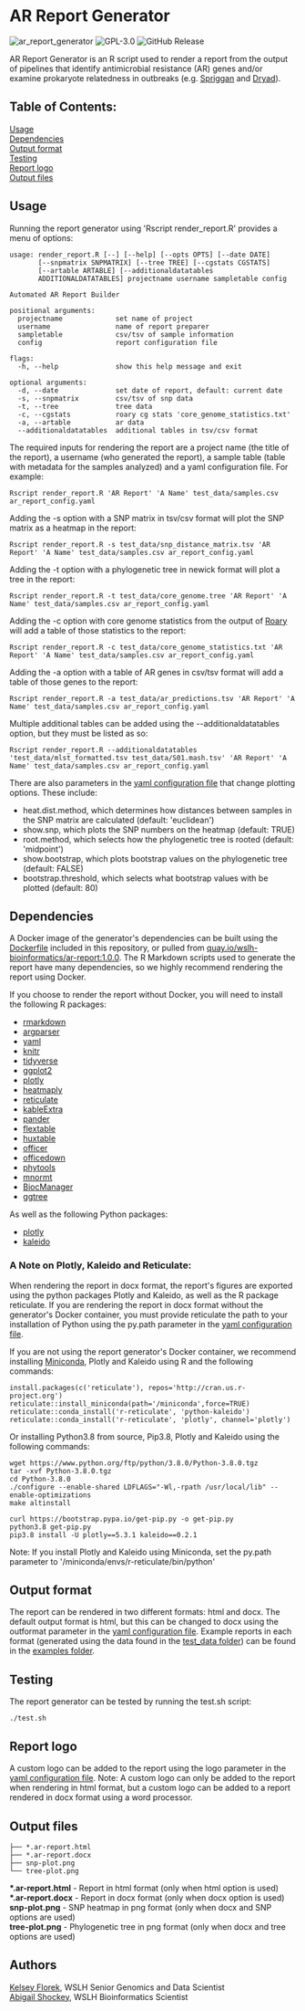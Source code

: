 # AR Report Generator
![ar_report_generator](https://github.com/wslh-bio/ar_report_generator/actions/workflows/ar_build.yml/badge.svg)
![GPL-3.0](https://img.shields.io/github/license/wslh-bio/ar_report_generator)
![GitHub Release](https://img.shields.io/github/release/wslh-bio/ar_report_generator)

AR Report Generator is an R script used to render a report from the output of pipelines that identify antimicrobial resistance (AR) genes and/or examine prokaryote relatedness in outbreaks (e.g. [Spriggan](https://github.com/wslh-bio/spriggan) and [Dryad](https://github.com/wslh-bio/dryad)).  

## Table of Contents:
[Usage](#usage)  
[Dependencies](#dependencies)  
[Output format](#output-format)    
[Testing](#testing)  
[Report logo](#report-logo)  
[Output files](#output-files)  

## Usage

Running the report generator using 'Rscript render_report.R' provides a menu of options:

```
usage: render_report.R [--] [--help] [--opts OPTS] [--date DATE]
       [--snpmatrix SNPMATRIX] [--tree TREE] [--cgstats CGSTATS]
       [--artable ARTABLE] [--additionaldatatables
       ADDITIONALDATATABLES] projectname username sampletable config

Automated AR Report Builder

positional arguments:
  projectname             set name of project
  username                name of report preparer
  sampletable             csv/tsv of sample information
  config                  report configuration file

flags:
  -h, --help              show this help message and exit

optional arguments:
  -d, --date              set date of report, default: current date
  -s, --snpmatrix         csv/tsv of snp data
  -t, --tree              tree data
  -c, --cgstats           roary cg stats 'core_genome_statistics.txt'
  -a, --artable           ar data
  --additionaldatatables  additional tables in tsv/csv format
  ```

The required inputs for rendering the report are a project name (the title of the report), a username (who generated the report), a sample table (table with metadata for the samples analyzed) and a yaml configuration file. For example:  
```
Rscript render_report.R 'AR Report' 'A Name' test_data/samples.csv ar_report_config.yaml
```

Adding the -s option with a SNP matrix in tsv/csv format will plot the SNP matrix as a heatmap in the report:
```
Rscript render_report.R -s test_data/snp_distance_matrix.tsv 'AR Report' 'A Name' test_data/samples.csv ar_report_config.yaml
```

Adding the -t option with a phylogenetic tree in newick format will plot a tree in the report:
```
Rscript render_report.R -t test_data/core_genome.tree 'AR Report' 'A Name' test_data/samples.csv ar_report_config.yaml
```

Adding the -c option with core genome statistics from the output of [Roary](https://sanger-pathogens.github.io/Roary/) will add a table of those statistics to the report:
```
Rscript render_report.R -c test_data/core_genome_statistics.txt 'AR Report' 'A Name' test_data/samples.csv ar_report_config.yaml
```

Adding the -a option with a table of AR genes in csv/tsv format will add a table of those genes to the report:
```
Rscript render_report.R -a test_data/ar_predictions.tsv 'AR Report' 'A Name' test_data/samples.csv ar_report_config.yaml
```  
Multiple additional tables can be added using the --additionaldatatables option, but they must be listed as so:  
```
Rscript render_report.R --additionaldatatables 'test_data/mlst_formatted.tsv test_data/S01.mash.tsv' 'AR Report' 'A Name' test_data/samples.csv ar_report_config.yaml
```  

There are also parameters in the [yaml configuration file](https://github.com/wslh-bio/ar_report_generator/blob/main/ar_report_config.yaml) that change plotting options. These include:  

* heat.dist.method, which determines how distances between samples in the SNP matrix are calculated (default: 'euclidean')  
* show.snp, which plots the SNP numbers on the heatmap (default: TRUE)  
* root.method, which selects how the phylogenetic tree is rooted (default: 'midpoint')
* show.bootstrap, which plots bootstrap values on the phylogenetic tree (default: FALSE)
* bootstrap.threshold, which selects what bootstrap values with be plotted (default: 80)

## Dependencies  
A Docker image of the generator's dependencies can be built using the [Dockerfile](https://github.com/wslh-bio/ar_report_generator/blob/main/Dockerfile) included in this repository, or pulled from [quay.io/wslh-bioinformatics/ar-report:1.0.0](https://quay.io/repository/wslh-bioinformatics/ar-report). The R Markdown scripts used to generate the report have many dependencies, so we highly recommend rendering the report using Docker.

If you choose to render the report without Docker, you will need to install the following R packages:  
* [rmarkdown](https://cran.r-project.org/web/packages/rmarkdown/index.html)  
* [argparser](https://cran.r-project.org/web/packages/argparse/index.html)  
* [yaml](https://cran.r-project.org/web/packages/yaml/index.html)  
* [knitr](https://cran.r-project.org/web/packages/knitr/index.html)  
* [tidyverse](https://cran.r-project.org/web/packages/tidyverse/index.html)  
* [ggplot2](https://cran.r-project.org/web/packages/ggplot2/index.html)  
* [plotly](https://cran.r-project.org/web/packages/plotly/index.html)  
* [heatmaply](https://cran.r-project.org/web/packages/heatmaply/index.html)  
* [reticulate](https://cran.r-project.org/web/packages/reticulate/index.html)  
* [kableExtra](https://cran.r-project.org/web/packages/kableExtra/index.html)  
* [pander](https://cran.r-project.org/web/packages/pander/index.html)  
* [flextable](https://cran.r-project.org/web/packages/flextable/index.html)  
* [huxtable](https://cran.r-project.org/web/packages/huxtable/index.html)  
* [officer](https://cran.r-project.org/web/packages/officer/index.html)  
* [officedown](https://cran.r-project.org/web/packages/officedown/index.html)  
* [phytools](https://cran.r-project.org/web/packages/phytools/index.html)  
* [mnormt](https://cran.r-project.org/web/packages/mnormt/index.html)  
* [BiocManager](https://cran.r-project.org/web/packages/BiocManager/index.html)  
* [ggtree](https://bioconductor.org/packages/release/bioc/html/ggtree.html)

As well as the following Python packages:  
* [plotly](https://plotly.com/python/)
* [kaleido](https://github.com/plotly/Kaleido)

### A Note on Plotly, Kaleido and Reticulate:
When rendering the report in docx format, the report's figures are exported using the python packages Plotly and Kaleido, as well as the R package reticulate. If you are rendering the report in docx format without the generator's Docker container, you must provide reticulate the path to your installation of Python using the py.path parameter in the [yaml configuration file](https://github.com/wslh-bio/ar_report_generator/blob/main/ar_report_config.yaml).

If you are not using the report generator's Docker container, we recommend installing [Miniconda](https://docs.conda.io/en/latest/miniconda.html), Plotly and Kaleido using R and the following commands:  
```
install.packages(c('reticulate'), repos='http://cran.us.r-project.org')
reticulate::install_miniconda(path='/miniconda',force=TRUE)
reticulate::conda_install('r-reticulate', 'python-kaleido')
reticulate::conda_install('r-reticulate', 'plotly', channel='plotly')
```

Or installing Python3.8 from source, Pip3.8, Plotly and Kaleido using the following commands:  

```
wget https://www.python.org/ftp/python/3.8.0/Python-3.8.0.tgz
tar -xvf Python-3.8.0.tgz
cd Python-3.8.0
./configure --enable-shared LDFLAGS="-Wl,-rpath /usr/local/lib" --enable-optimizations
make altinstall

curl https://bootstrap.pypa.io/get-pip.py -o get-pip.py
python3.8 get-pip.py
pip3.8 install -U plotly==5.3.1 kaleido==0.2.1
```  

Note: If you install Plotly and Kaleido using Miniconda, set the py.path parameter to '/miniconda/envs/r-reticulate/bin/python'

## Output format
The report can be rendered in two different formats: html and docx. The default output format is html, but this can be changed to docx using the outformat parameter in the [yaml configuration file](https://github.com/wslh-bio/ar_report_generator/blob/main/ar_report_config.yaml). Example reports in each format (generated using the data found in the [test_data folder](https://github.com/wslh-bio/ar_report_generator/tree/main/test_data)) can be found in the [examples folder](https://github.com/wslh-bio/ar_report_generator/tree/main/examples).

## Testing
The report generator can be tested by running the test.sh script:
```
./test.sh
```

## Report logo
A custom logo can be added to the report using the logo parameter in the [yaml configuration file](https://github.com/wslh-bio/ar_report_generator/blob/main/ar_report_config.yaml).
Note: A custom logo can only be added to the report when rendering in html format, but a custom logo can be
added to a report rendered in docx format using a word processor.

## Output files
```
├── *.ar-report.html
├── *.ar-report.docx
├── snp-plot.png
└── tree-plot.png
```
**\*.ar-report.html** - Report in html format (only when html option is used)  
**\*.ar-report.docx** - Report in docx format (only when docx option is used)  
**snp-plot.png** - SNP heatmap in png format (only when docx and SNP options are used)  
**tree-plot.png** - Phylogenetic tree in png format (only when docx and tree options are used)  

## Authors  
[Kelsey Florek](https://github.com/k-florek), WSLH Senior Genomics and Data Scientist  
[Abigail Shockey](https://github.com/AbigailShockey), WSLH Bioinformatics Scientist
